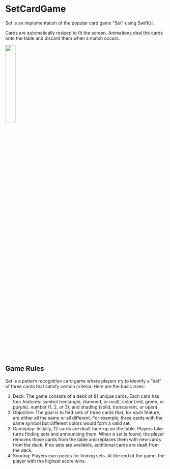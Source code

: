 # SetCardGame
Set is an implementation of the popular card game "Set" using SwiftUI. 

Cards are automatically resized to fit the screen. Animations deal the cards onto the table and discard them when a match occurs. 

<img src="https://github.com/colson0804/SetCardGame/assets/5607871/3a8e3c36-b16c-4bc8-8be5-50c62223bc33" width="25%%">

## Game Rules 
Set is a pattern recognition card game where players try to identify a "set" of three cards that satisfy certain criteria. Here are the basic rules:
1. Deck: The game consists of a deck of 81 unique cards. Each card has four features: symbol (rectangle, diamond, or oval), color (red, green, or purple), number (1, 2, or 3), and shading (solid, transparent, or open).
2. Objective: The goal is to find sets of three cards that, for each feature, are either all the same or all different. For example, three cards with the same symbol but different colors would form a valid set.
3. Gameplay: Initially, 12 cards are dealt face-up on the table. Players take turns finding sets and announcing them. When a set is found, the player removes those cards from the table and replaces them with new cards from the deck. If no sets are available, additional cards are dealt from the deck.
4. Scoring: Players earn points for finding sets. At the end of the game, the player with the highest score wins.

